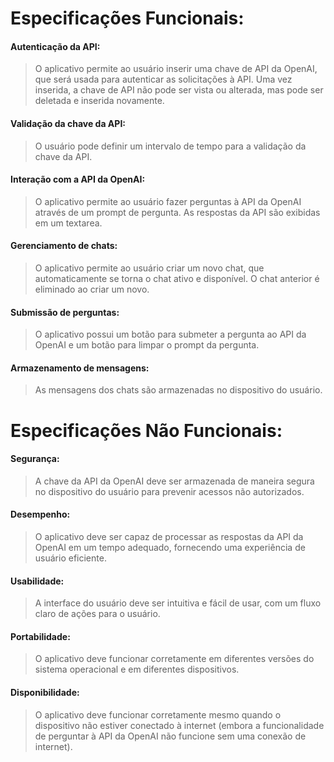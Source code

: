 # Especificações Funcionais:

#### Autenticação da API: 
> O aplicativo permite ao usuário inserir uma chave de API da OpenAI, que será usada para autenticar as solicitações à API. Uma vez inserida, a chave de API não pode ser vista ou alterada, mas pode ser deletada e inserida novamente.

#### Validação da chave da API: 
> O usuário pode definir um intervalo de tempo para a validação da chave da API.

#### Interação com a API da OpenAI: 
> O aplicativo permite ao usuário fazer perguntas à API da OpenAI através de um prompt de pergunta. As respostas da API são exibidas em um textarea.

#### Gerenciamento de chats: 
> O aplicativo permite ao usuário criar um novo chat, que automaticamente se torna o chat ativo e disponível. O chat anterior é eliminado ao criar um novo.

#### Submissão de perguntas: 
> O aplicativo possui um botão para submeter a pergunta ao API da OpenAI e um botão para limpar o prompt da pergunta.

#### Armazenamento de mensagens: 
> As mensagens dos chats são armazenadas no dispositivo do usuário.

# Especificações Não Funcionais:

#### Segurança: 
> A chave da API da OpenAI deve ser armazenada de maneira segura no dispositivo do usuário para prevenir acessos não autorizados.

#### Desempenho: 
> O aplicativo deve ser capaz de processar as respostas da API da OpenAI em um tempo adequado, fornecendo uma experiência de usuário eficiente.

#### Usabilidade: 
> A interface do usuário deve ser intuitiva e fácil de usar, com um fluxo claro de ações para o usuário.

#### Portabilidade: 
> O aplicativo deve funcionar corretamente em diferentes versões do sistema operacional e em diferentes dispositivos.

#### Disponibilidade: 
> O aplicativo deve funcionar corretamente mesmo quando o dispositivo não estiver conectado à internet (embora a funcionalidade de perguntar à API da OpenAI não funcione sem uma conexão de internet).